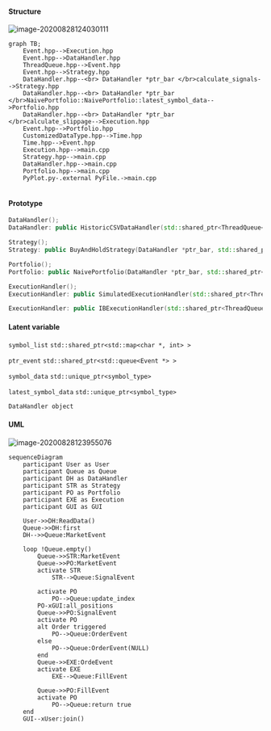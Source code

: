 #### Structure

![image-20200828124030111](C:\Users\王奚为\AppData\Roaming\Typora\typora-user-images\image-20200828124030111.png)

```mermaid
graph TB;
	Event.hpp-->Execution.hpp
	Event.hpp-->DataHandler.hpp
	ThreadQueue.hpp-->Event.hpp
	Event.hpp-->Strategy.hpp
	DataHandler.hpp--<br> DataHandler *ptr_bar </br>calculate_signals-->Strategy.hpp
	DataHandler.hpp--<br> DataHandler *ptr_bar </br>NaivePortfolio::NaivePortfolio::latest_symbol_data-->Portfolio.hpp
	DataHandler.hpp--<br> DataHandler *ptr_bar </br>calculate_slippage-->Execution.hpp
	Event.hpp-->Portfolio.hpp
	CustomizedDataType.hpp-->Time.hpp
	Time.hpp-->Event.hpp
	Execution.hpp-->main.cpp
	Strategy.hpp-->main.cpp
	DataHandler.hpp-->main.cpp
	Portfolio.hpp-->main.cpp
	PyPlot.py-.external PyFile.->main.cpp
	
```



#### Prototype

~~~c++
DataHandler();
DataHandler: public HistoricCSVDataHandler(std::shared_ptr<ThreadQueue<Event *> > ptr_queue, std::shared_ptr<std::map<char *, int> > symbol_list, const char *start_date, const char *end_date, const char *path = "./");

Strategy();
Strategy: public BuyAndHoldStrategy(DataHandler *ptr_bar, std::shared_ptr<ThreadQueue<Event *> > ptr_queue, std::shared_ptr<std::map<char *, int> > symbol_list);

Portfolio();
Portfolio: public NaivePortfolio(DataHandler *ptr_bar, std::shared_ptr<ThreadQueue<Event *> > ptr_queue, std::shared_ptr<std::map<char *, int> > symbol_list, double initial_capital);

ExecutionHandler();
ExecutionHandler: public SimulatedExecutionHandler(std::shared_ptr<ThreadQueue<Event *> > ptr_queue, DataHandler *ptr_bar, const char *ALGO = "ALGO")

ExecutionHandler: public IBExecutionHandler(std::shared_ptr<ThreadQueue<Event *> > ptr_queue, const char *order_routing = "SMART", const char *currency = "USD")
~~~

#### Latent variable

`symbol_list` `std::shared_ptr<std::map<char *, int> >`

`ptr_event` `std::shared_ptr<std::queue<Event *> >`

`symbol_data` `std::unique_ptr<symbol_type>`

`latest_symbol_data` `std::unique_ptr<symbol_type>`

`DataHandler object`

#### UML

![image-20200828123955076](C:\Users\王奚为\AppData\Roaming\Typora\typora-user-images\image-20200828123955076.png)

```mermaid
sequenceDiagram
	participant User as User
	participant Queue as Queue
	participant DH as DataHandler
	participant STR as Strategy
	participant PO as Portfolio
	participant EXE as Execution
	participant GUI as GUI
	
	User->>DH:ReadData()
	Queue->>DH:first
	DH-->>Queue:MarketEvent 
	
	loop !Queue.empty()
		Queue->>STR:MarketEvent
		Queue->>PO:MarketEvent
		activate STR
			STR-->Queue:SignalEvent
			
		activate PO
			PO-->Queue:update_index
		PO-xGUI:all_positions
		Queue->>PO:SignalEvent
    	activate PO
    	alt Order triggered
    		PO-->Queue:OrderEvent
    	else
    		PO-->Queue:OrderEvent(NULL)
    	end
    	Queue->>EXE:OrdeEvent
    	activate EXE
    		EXE-->Queue:FillEvent
    	
    	Queue->>PO:FillEvent
    	activate PO
    		PO-->Queue:return true
    end
    GUI--xUser:join()
```


